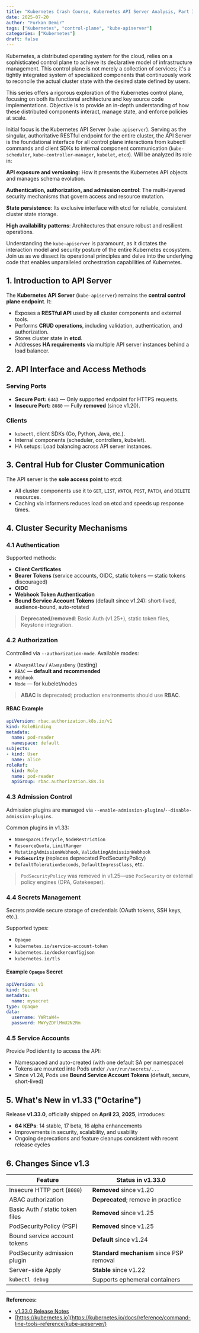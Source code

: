```yaml
---
title: "Kubernetes Crash Course, Kubernetes API Server Analysis, Part I"
date: 2025-07-20
author: "Furkan Demir"
tags: ["Kubernetes", "control-plane", "kube-apiserver"]
categories: ["Kubernetes"]
draft: false
---
```


Kubernetes, a distributed operating system for the cloud, relies on a sophisticated control plane to achieve its declarative model of infrastructure management. This control plane is not merely a collection of services; it's a tightly integrated system of specialized components that continuously work to reconcile the actual cluster state with the desired state defined by users.

This series offers a rigorous exploration of the Kubernetes control plane, focusing on both its functional architecture and key source code implementations. Objective is to provide an in-depth understanding of how these distributed components interact, manage state, and enforce policies at scale.

Initial focus is the Kubernetes API Server (`kube-apiserver`). Serving as the singular, authoritative RESTful endpoint for the entire cluster, the API Server is the foundational interface for all control plane interactions from kubectl commands and client SDKs to internal component communication (`kube-scheduler`, `kube-controller-manager`, `kubelet`, `etcd`). Will be analyzed its role in:

**API exposure and versioning**: How it presents the Kubernetes API objects and manages schema evolution.

**Authentication, authorization, and admission control**: The multi-layered security mechanisms that govern access and resource mutation.

**State persistence**: Its exclusive interface with etcd for reliable, consistent cluster state storage.

**High availability patterns**: Architectures that ensure robust and resilient operations.

Understanding the `kube-apiserver` is paramount, as it dictates the interaction model and security posture of the entire Kubernetes ecosystem. Join us as we dissect its operational principles and delve into the underlying code that enables unparalleled orchestration capabilities of Kubernetes.

## 1. Introduction to API Server

The **Kubernetes API Server** (`kube-apiserver`) remains the **central control plane endpoint**. It:

- Exposes a **RESTful API** used by all cluster components and external tools.
- Performs **CRUD operations**, including validation, authentication, and authorization.
- Stores cluster state in **etcd**.
- Addresses **HA requirements** via multiple API server instances behind a load balancer.

## 2. API Interface and Access Methods

### Serving Ports

- **Secure Port:** `6443` — Only supported endpoint for HTTPS requests.
- **Insecure Port:** `8080` — Fully **removed** (since v1.20).

### Clients

- `kubectl`, client SDKs (Go, Python, Java, etc.).
- Internal components (scheduler, controllers, kubelet).
- HA setups: Load balancing across API server instances.

## 3. Central Hub for Cluster Communication

The API server is the **sole access point** to etcd:

- All cluster components use it to `GET`, `LIST`, `WATCH`, `POST`, `PATCH`, and `DELETE` resources.
- Caching via informers reduces load on etcd and speeds up response times.

## 4. Cluster Security Mechanisms

### 4.1 Authentication

Supported methods:

- **Client Certificates**
- **Bearer Tokens** (service accounts, OIDC, static tokens — static tokens discouraged)
- **OIDC**
- **Webhook Token Authentication**
- **Bound Service Account Tokens** (default since v1.24): short-lived, audience-bound, auto-rotated

> **Deprecated/removed**: Basic Auth (v1.25+), static token files, Keystone integration.

### 4.2 Authorization

Controlled via `--authorization-mode`. Available modes:

- `AlwaysAllow` / `AlwaysDeny` (testing)
- `RBAC` — **default and recommended**
- `Webhook`
- `Node` — for kubelet/nodes

> **ABAC** is deprecated; production environments should use **RBAC**.

#### RBAC Example

```yaml
apiVersion: rbac.authorization.k8s.io/v1
kind: RoleBinding
metadata:
  name: pod-reader
  namespace: default
subjects:
- kind: User
  name: alice
roleRef:
  kind: Role
  name: pod-reader
  apiGroup: rbac.authorization.k8s.io
```

### 4.3 Admission Control

Admission plugins are managed via `--enable-admission-plugins`/`--disable-admission-plugins`.

Common plugins in v1.33:

- `NamespaceLifecycle`, `NodeRestriction`
- `ResourceQuota`, `LimitRanger`
- `MutatingAdmissionWebhook`, `ValidatingAdmissionWebhook`
- **`PodSecurity`** (replaces deprecated PodSecurityPolicy)
- `DefaultTolerationSeconds`, `DefaultIngressClass`, etc.

> `PodSecurityPolicy` was removed in v1.25—use `PodSecurity` or external policy engines (OPA, Gatekeeper).

### 4.4 Secrets Management

Secrets provide secure storage of credentials (OAuth tokens, SSH keys, etc.).

Supported types:

- `Opaque`
- `kubernetes.io/service-account-token`
- `kubernetes.io/dockerconfigjson`
- `kubernetes.io/tls`

#### Example `Opaque` Secret

```yaml
apiVersion: v1
kind: Secret
metadata:
  name: mysecret
type: Opaque
data:
  username: YWRtaW4=
  password: MWYyZDFlMmU2N2Rm
```

### 4.5 Service Accounts

Provide Pod identity to access the API:

- Namespaced and auto-created (with one default SA per namespace)
- Tokens are mounted into Pods under `/var/run/secrets/...`
- Since v1.24, Pods use **Bound Service Account Tokens** (default, secure, short-lived)

## 5. What's New in v1.33 ("Octarine")

Release **v1.33.0**, officially shipped on **April 23, 2025**, introduces:

- **64 KEPs**: 14 stable, 17 beta, 16 alpha enhancements
- Improvements in security, scalability, and usability
- Ongoing deprecations and feature cleanups consistent with recent release cycles

## 6. Changes Since v1.3

| Feature                            | Status in v1.33.0                            |
|------------------------------------|----------------------------------------------|
| Insecure HTTP port (`8080`)        | **Removed** since v1.20                      |
| ABAC authorization                 | **Deprecated**; remove in practice           |
| Basic Auth / static token files    | **Removed** since v1.25                      |
| PodSecurityPolicy (PSP)            | **Removed** since v1.25                      |
| Bound service account tokens       | **Default** since v1.24                      |
| PodSecurity admission plugin       | **Standard mechanism** since PSP removal     |
| Server-side Apply                  | **Stable** since v1.22                       |
| `kubectl debug`                    | Supports ephemeral containers                |

---

**References:**

- [v1.33.0 Release Notes](https://kubernetes.io/blog/2025/04/23/kubernetes-v1-33-release/)
- [https://kubernetes.io](https://kubernetes.io/docs/reference/command-line-tools-reference/kube-apiserver/)
